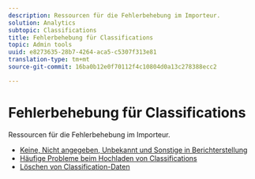 ```yaml
---
description: Ressourcen für die Fehlerbehebung im Importeur.
solution: Analytics
subtopic: Classifications
title: Fehlerbehebung für Classifications
topic: Admin tools
uuid: e8273635-28b7-4264-aca5-c5307f313e81
translation-type: tm+mt
source-git-commit: 16ba0b12e0f70112f4c10804d0a13c278388ecc2

---
```



# Fehlerbehebung für Classifications

Ressourcen für die Fehlerbehebung im Importeur.

* [Keine, Nicht angegeben, Unbekannt und Sonstige in Berichterstellung](/help/technotes/unspecified.md)
* [Häufige Probleme beim Hochladen von Classifications](http://helpx.adobe.com/analytics/kb/common-saint-upload-issues.html)
* [Löschen von Classification-Daten](/help/components/c-classifications2/c-classifications-importer/t-delete-classification-data.md)


